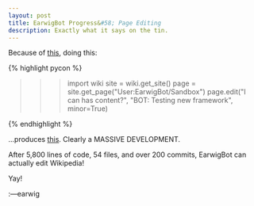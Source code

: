```yaml
---
layout: post
title: EarwigBot Progress&#58; Page Editing
description: Exactly what it says on the tin.
---
```


Because of [this](http://git.io/Nw-rLQ), doing this:

{% highlight pycon %}

>>> import wiki
>>> site = wiki.get_site()
>>> page = site.get_page("User:EarwigBot/Sandbox")
>>> page.edit("I can has content?", "BOT: Testing new framework", minor=True)
>>>

{% endhighlight %}

...produces
[this](//en.wikipedia.org/w/index.php?title=User%3AEarwigBot%2FSandbox&diff=prev&oldid=446401978).
Clearly a MASSIVE DEVELOPMENT.

After 5,800 lines of code, 54 files, and over 200 commits, EarwigBot can
actually edit Wikipedia!

Yay!

:&mdash;earwig
